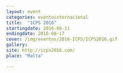 ```yaml
---
layout: event
categories: eventointernacional
title:  "ICPS 2016"
startingdate: 2016-08-11
endingdate: 2016-08-17
cover: /img/eventos/2016-ICPS/ICPS2016.gif
gallery:
site: http://icps2016.com/
place: "Malta"

---
```

